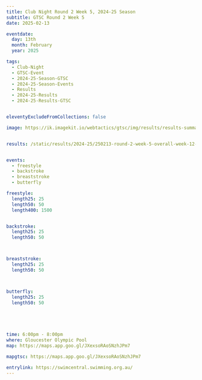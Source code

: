 ```yaml
---
title: Club Night Round 2 Week 5, 2024-25 Season
subtitle: GTSC Round 2 Week 5
date: 2025-02-13

eventdate:
  day: 13th
  month: February
  year: 2025

tags:
  - Club-Night
  - GTSC-Event
  - 2024-25-Season-GTSC
  - 2024-25-Season-Events
  - Results
  - 2024-25-Results
  - 2024-25-Results-GTSC


eleventyExcludeFromCollections: false

image: https://ik.imagekit.io/webtactics/gtsc/img/results/results-summary-12.jpg


results: /static/results/2024-25/250213-round-2-week-5-overall-week-12-gtsc-club-night-results.pdf


events:
  - freestyle
  - backstroke
  - breaststroke
  - butterfly

freestyle:
  length25: 25
  length50: 50
  length400: 1500


backstroke:
  length25: 25
  length50: 50



breaststroke:
  length25: 25
  length50: 50



butterfly:
  length25: 25
  length50: 50





time: 6:00pm - 8:00pm
where: Gloucester Olympic Pool
map: https://maps.app.goo.gl/JXexsoRAoSNzhJPm7

mapgtsc: https://maps.app.goo.gl/JXexsoRAoSNzhJPm7

entrylink: https://swimcentral.swimming.org.au/
---
```


